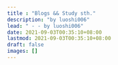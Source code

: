```yaml
---
title : "Blogs && Study sth."
description: "by luoshi006"
lead: " - - by luoshi006"
date: 2021-09-03T00:35:10+08:00
lastmod: 2021-09-03T00:35:10+08:00
draft: false
images: []
---
```

